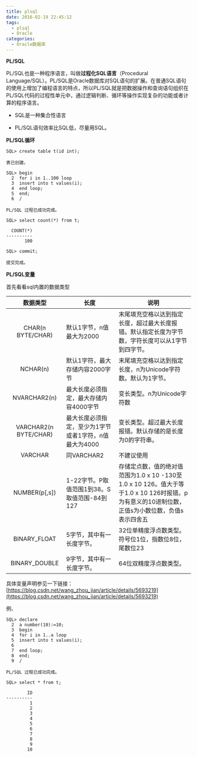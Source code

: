 ```yaml
---
title: plsql
date: 2016-02-19 22:45:12
tags:
  - plsql
  - Oracle
categories:
  - Oracle数据库
---
```

**PL/SQL**

PL/SQL也是一种程序语言，叫做**过程化SQL语言**（Procedural Language/SQL）。PL/SQL是Oracle数据库对SQL语句的扩展。在普通SQL语句的使用上增加了编程语言的特点，所以PL/SQL就是把数据操作和查询语句组织在PL/SQL代码的过程性单元中，通过逻辑判断、循环等操作实现复杂的功能或者计算的程序语言。

- SQL是一种集合性语言


- PL/SQL语句效率比SQL低，尽量用SQL。

**PL/SQL循环**

```
SQL> create table t(id int);

表已创建。

SQL> begin
  2  for i in 1..100 loop
  3  insert into t values(i);
  4  end loop;
  5  end;
  6  /

PL/SQL 过程已成功完成。

SQL> select count(*) from t;

  COUNT(*)
----------
       100

SQL> commit;

提交完成。

```

<!--more-->

**PL/SQL变量**

首先看看sql内置的数据类型

|       **数据类型**        | **长度**                         | **说明**                                   |
| :-------------------: | ------------------------------ | ---------------------------------------- |
|   CHAR(n BYTE/CHAR)   | 默认1字节，n值最大为2000                | 末尾填充空格以达到指定长度，超过最大长度报错。默认指定长度为字节数，字符长度可以从1字节到四字节。 |
|       NCHAR(n)        | 默认1字符，最大存储内容2000字节             | 末尾填充空格以达到指定长度，n为Unicode字符数。默认为1字节。       |
|     NVARCHAR2(n)      | 最大长度必须指定，最大存储内容4000字节          | 变长类型。n为Unicode字符数                        |
| VARCHAR2(n BYTE/CHAR) | 最大长度必须指定，至少为1字节或者1字符，n值最大为4000 | 变长类型。超过最大长度报错。默认存储的是长度为0的字符串。            |
|        VARCHAR        | 同VARCHAR2                      | 不建议使用                                    |
|     NUMBER(p[,s])     | 1-22字节。P取值范围1到38。S取值范围-84到127  | 存储定点数，值的绝对值范围为1.0 x 10 -130至1.0 x 10 126。值大于等于1.0 x 10 126时报错。p为有意义的10进制位数，正值s为小数位数，负值s表示四舍五 |
|     BINARY_FLOAT      | 5字节，其中有一长度字节。                  | 32位单精度浮点数类型。符号位1位，指数位8位，尾数位23            |
|     BINARY_DOUBLE     | 9字节，其中有一长度字节。                  | 64位双精度浮点数类型。                             |

具体变量声明参见一下链接：[https://blog.csdn.net/wang_zhou_jian/article/details/5693219](https://blog.csdn.net/wang_zhou_jian/article/details/5693219)

例、

```
SQL> declare
  2  a number(10):=10;
  3  begin
  4  for i in 1..a loop
  5  insert into t values(i);
  6
  7  end loop;
  8  end;
  9  /

PL/SQL 过程已成功完成。

SQL> select * from t;

        ID
----------
         1
         2
         3
         4
         5
         6
         7
         8
         9
        10

```